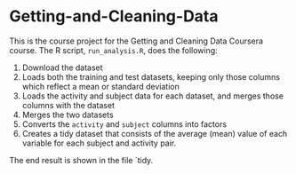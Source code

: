 # Getting-and-Cleaning-Data
This is the course project for the Getting and Cleaning Data Coursera course.
The R script, `run_analysis.R`, does the following:

1. Download the dataset 
2. Loads both the training and test datasets, keeping only those columns which
   reflect a mean or standard deviation
3. Loads the activity and subject data for each dataset, and merges those
   columns with the dataset
4. Merges the two datasets
5. Converts the `activity` and `subject` columns into factors
6. Creates a tidy dataset that consists of the average (mean) value of each
   variable for each subject and activity pair.

The end result is shown in the file `tidy.
